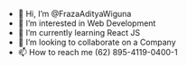 - 👋 Hi, I’m @FrazaAdityaWiguna
- 👀 I’m interested in Web Development
- 🌱 I’m currently learning React JS
- 💞️ I’m looking to collaborate on a Company
- 📫 How to reach me (62) 895-4119-0400-1

<!---
FrazaAdityaWiguna/FrazaAdityaWiguna is a ✨ special ✨ repository because its `README.md` (this file) appears on your GitHub profile.
You can click the Preview link to take a look at your changes.
--->
